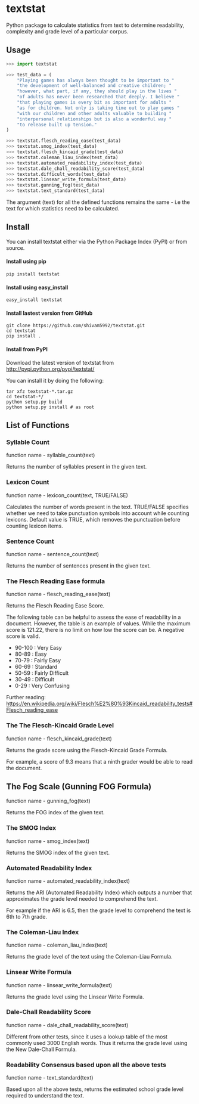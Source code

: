 # textstat 
Python package to calculate statistics from text to determine readability, complexity and grade level of a particular corpus.

## Usage

```python
>>> import textstat

>>> test_data = (
    "Playing games has always been thought to be important to "
    "the development of well-balanced and creative children; "
    "however, what part, if any, they should play in the lives "
    "of adults has never been researched that deeply. I believe "
    "that playing games is every bit as important for adults "
    "as for children. Not only is taking time out to play games "
    "with our children and other adults valuable to building "
    "interpersonal relationships but is also a wonderful way "
    "to release built up tension."
)

>>> textstat.flesch_reading_ease(test_data)
>>> textstat.smog_index(test_data)
>>> textstat.flesch_kincaid_grade(test_data)
>>> textstat.coleman_liau_index(test_data)
>>> textstat.automated_readability_index(test_data)
>>> textstat.dale_chall_readability_score(test_data)
>>> textstat.difficult_words(test_data)
>>> textstat.linsear_write_formula(test_data)
>>> textstat.gunning_fog(test_data)
>>> textstat.text_standard(test_data)
```

The argument (text) for all the defined functions remains the same -
i.e the text for which statistics need to be calculated.

## Install

You can install textstat either via the Python Package Index (PyPI) or from source.

#### Install using pip

```shell
pip install textstat
```

#### Install using easy_install

```shell
easy_install textstat
```

#### Install lastest version from GitHub

```shell
git clone https://github.com/shivam5992/textstat.git
cd textstat
pip install .
```

#### Install from PyPI

Download the latest version of textstat from http://pypi.python.org/pypi/textstat/

You can install it by doing the following:

```shell
tar xfz textstat-*.tar.gz
cd textstat-*/
python setup.py build
python setup.py install # as root
```

## List of Functions

### Syllable Count

function name - syllable_count(text)

Returns the number of syllables present in the given text.

### Lexicon Count

function name - lexicon_count(text, TRUE/FALSE)

Calculates the number of words present in the text.
TRUE/FALSE specifies whether we need to take
punctuation symbols into account while counting lexicons.
Default value is TRUE, which removes the punctuation before counting
lexicon items.

### Sentence Count

function name - sentence_count(text)

Returns the number of sentences present in the given text.


### The Flesch Reading Ease formula

function name - flesch_reading_ease(text)

Returns the Flesch Reading Ease Score.

The following table can be helpful to assess the ease of readability in a document.
However, the table is an example of values.
While the maximum score is 121.22, there is no limit on how low the score can be.
A negative score is valid.

* 90-100 : Very Easy
* 80-89 : Easy
* 70-79 : Fairly Easy
* 60-69 : Standard
* 50-59 : Fairly Difficult
* 30-49 : Difficult
* 0-29 : Very Confusing

Further reading: https://en.wikipedia.org/wiki/Flesch%E2%80%93Kincaid_readability_tests#Flesch_reading_ease

### The The Flesch-Kincaid Grade Level

function name - flesch_kincaid_grade(text)

Returns the grade score using the Flesch-Kincaid Grade Formula.

For example, a score of 9.3 means that a ninth grader would be able to
read the document.

## The Fog Scale (Gunning FOG Formula)

function name - gunning_fog(text)

Returns the FOG index of the given text.

### The SMOG Index

function name - smog_index(text)

Returns the SMOG index of the given text.

### Automated Readability Index

function name - automated_readability_index(text)

Returns the ARI (Automated Readability Index)
which outputs a number that approximates the
grade level needed to comprehend the text.

For example if the ARI is 6.5, then the grade level to comprehend the text is
6th to 7th grade.

### The Coleman-Liau Index

function name - coleman_liau_index(text)

Returns the grade level of the text using the Coleman-Liau Formula.

### Linsear Write Formula

function name - linsear_write_formula(text)

Returns the grade level using the Linsear Write Formula.

### Dale-Chall Readability Score

function name - dale_chall_readability_score(text)

Different from other tests,
since it uses a lookup table of the most commonly used 3000 English words.
Thus it returns the grade level using the New Dale-Chall Formula.

### Readability Consensus based upon all the above tests

function name - text_standard(text)

Based upon all the above tests,
returns the estimated school grade level required to understand the text.

